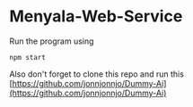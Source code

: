# Menyala-Web-Service


Run the program using
```
npm start
```

Also don't forget to clone this repo and run this
[https://github.com/jonnjonnjo/Dummy-Ai](https://github.com/jonnjonnjo/Dummy-Ai)